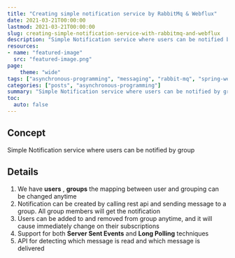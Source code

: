 ```yaml
---
title: "Creating simple notification service by RabbitMq & Webflux"
date: 2021-03-21T00:00:00
lastmod: 2021-03-21T00:00:00
slug: creating-simple-notification-service-with-rabbitmq-and-webflux
description: "Simple Notification service where users can be notified by group"
resources:
- name: "featured-image"
  src: "featured-image.png"
page:
    theme: "wide"
tags: ["asynchronous-programming", "messaging", "rabbit-mq", "spring-webflux", "spring-boot"]
categories: ["posts", "asynchronous-programming"]
summary: "Simple Notification service where users can be notified by group"
toc:
  auto: false
---
```


## Concept

Simple Notification service where users can be notified by group

## Details

1. We have **users** , **groups** the mapping between user and grouping can be changed anytime
2. Notification can be created by calling rest api and sending message to a group. All group members will get the
   notification
3. Users can be added to and removed from group anytime, and it will cause immediately change on their subscriptions
4. Support for both **Server Sent Events** and **Long Polling** techniques
5. API for detecting which message is read and which message is delivered


